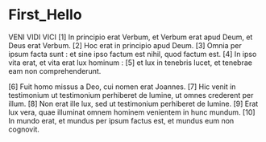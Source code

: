 # First_Hello
VENI VIDI VICI
[1] In principio erat Verbum, et Verbum erat apud Deum, et Deus erat Verbum. [2] Hoc erat in principio apud Deum. [3] Omnia per ipsum facta sunt : et sine ipso factum est nihil, quod factum est. [4] In ipso vita erat, et vita erat lux hominum : [5] et lux in tenebris lucet, et tenebrae eam non comprehenderunt.

[6] Fuit homo missus a Deo, cui nomen erat Joannes. [7] Hic venit in testimonium ut testimonium perhiberet de lumine, ut omnes crederent per illum. [8] Non erat ille lux, sed ut testimonium perhiberet de lumine. [9] Erat lux vera, quae illuminat omnem hominem venientem in hunc mundum. [10] In mundo erat, et mundus per ipsum factus est, et mundus eum non cognovit.
